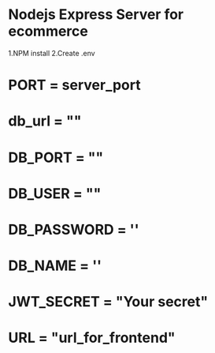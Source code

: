 # Nodejs Express Server for ecommerce

1.NPM install
2.Create .env
# PORT = server_port
# db_url = ""
# DB_PORT = ""
# DB_USER = ""
# DB_PASSWORD = ''
# DB_NAME = ''
# JWT_SECRET = "Your secret"
# URL = "url_for_frontend"
